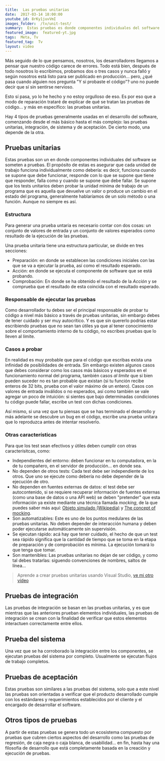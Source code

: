 ```yaml
---
title:  Las pruebas unitarias
date:  2017-03-14 18:00:00
youtube_id: 8rKy1juvVmI
images_folder:  /tv/unit-test/
summary:  Estas pruebas es donde componentes individuales del software se someten a pruebas. El propósito de estas es asegurar que cada unidad de trabajo funciona individualmente como debería. Es decir, funciona cuando se supone que debe funcionar, responde con lo que se supone que tiene que responder, falla como y cuando se supone que debe fallar.
featured_image:  featured-yt.jpg
tags:  Meta, Tv
featured_tag:  Tv
layout: video
---
```


Más seguido de lo que pensamos, nosotros, los desarrolladores llegamos a pensar que nuestro código carece de errores. Todo está bien, después de todo nosotros lo escribimos, probamos dos o tres casos y nunca falló y según nosotros está listo para ser publicado en producción... pero, ¿qué pasa cuando alguien nos pregunta "Y si probaste el código"? uno no puede decir que sí sin sentirse nervioso.  

Esto sí pasa, yo lo he hecho y no estoy orgulloso de eso. Es por eso que a modo de reparación trataré de explicar de qué se tratan las pruebas de código... y más en específico: las pruebas unitarias.  

Hay 4 tipos de pruebas generalmente usadas en el desarrollo del software, comenzando desde el más básico hasta el más complejo: las pruebas unitarias, integración, de sistema y de aceptación. De cierto modo, una depende de la otra.  

## Pruebas unitarias

Estas pruebas son un en donde componentes individuales del software se someten a pruebas. El propósito de estas es asegurar que cada unidad de trabajo funciona individualmente como debería: es decir, funciona cuando se supone que debe funcionar, responde con lo que se supone que tiene que responder, falla como y cuando se supone que debe fallar. Se supone que los tests unitarios deben probar la unidad mínima de trabajo de un programa que es aquella que devuelve un valor o produce un cambio en el estado del programa, generalmente hablaríamos de un solo método o una función. Aunque no siempre es así.   

### Estructura    

Para generar una prueba untaria es necesario contar con dos cosas: un conjunto de valores de entrada y un conjunto de valores esperados como resultado de la ejecución de las pruebas.  

Una prueba unitaria tiene una estructura particular, se divide en tres secciones:  

 - Preparación: en donde se establecen las condiciones iniciales con las que se va a ejecutar la prueba, así como el resultado esperado.  
 - Acción: en donde se ejecuta el componente de software que se está probando.
 - Comprobación: En donde se ha obtenido el resultado de la *Acción* y se comprueba que el resultado de esta coincida con el resultado esperado.  


### Responsable de ejecutar las pruebas  
Como desarrollador tu debes ser el principal responsable de probar tu código a nivel más básico a través de pruebas unitarias, sin embargo debes de tener cuidado y ser muy autocrítico. Y es que sin quererlo podrías estar escribiendo pruebas que no sean tan útiles ya que al tener conocimiento sobre el comportamiento interno de tu código, no escribes pruebas que lo lleven al límite.

### Casos a probar  
En realidad es muy probable que para el código que escribas exista una infinidad de posibilidades de entrada. Sin embargo existen algunos casos que debes considerar como los casos más básicos y esperados en el funcionamiento normal del programa, también casos *al limite* que si bien pueden suceder no es tan probable que existan (si tu función recibe enteros de 32 bits, prueba con el valor máximo de un entero). Casos con valores de entrada inválidos o no esperados, así como también se vale agregar un poco de intuición: si sientes que bajo determinadas condiciones tu código puede fallar, escribe un test con dichas condiciones.

Así mismo, si una vez que tu piensas que se has terminado el desarrollo y más adelante se descubre un bug en el código, escribe una prueba unitara que lo reproduzca antes de intentar resolverlo.  

### Otras características  
Para que los test sean efectivos y útiles deben cumplir con otras caracterísitcas, como:  

- Independientes del entorno: deben funcionar en tu computadora, en la de tu compañero, en el servidor de producción… en donde sea.  
- No dependen de otros tests: Cada test debe ser independiente de los otros. Que uno se ejecute como debería no debe depender de la ejecución de otro.  
- No dependen en fuentes externas de datos: el test debe ser autocontenido, si se requiere recuperar información de fuentes externas (como una base de datos o una API web) se deben "pretender" que esta información ya existe mediante una técnica llamada *mocking*, de la que puedes saber más aquí: <a href="https://es.wikipedia.org/wiki/Objeto_simulado" target="_blank">Objeto simulado (Wikipedia)</a> y <a href="http://www.michaelminella.com/testing/the-concept-of-mocking.html" target="_blank">The concept of mocking</a>.    
- Son automatizables: Este es uno de los puntos medulares de las pruebas unitarias. No deben depender de interacción humana y deben poder ejecutarse automáticamente sin supervisión.  
- Se ejecutan rápido: acá hay que tener cuidado, el hecho de que un test sea rápido significa que la cantidad de tiempo que se toma en la etapa de preparación y de comprobación es mínima. La ejecución tomará lo que tenga que tomar.  
- Son mantenibles: Las pruebas unitarias no dejan de ser código, y como tal debes tratarlas: siguendo convenciones de nombres, saltos de línea… 

<blockquote>Aprende a crear pruebas unitarias usando Visual Studio, <a href="..\pruebas-unitarias" target="_blank">ve mi otro vídeo</a></blockquote>

## Pruebas de integración  
Las pruebas de integración se basan en las pruebas unitarias, y es que mientras que las anteriores prueban elementos individuales, las pruebas de integración se crean con la finalidad de verificar que estos elementos interactuen correctamente entre ellos.  

## Prueba del sistema  
Una vez que se ha corroborado la integración entre los componentes, se ejecutan pruebas del sistema por completo. Usualmente se ejecutan flujos de trabajo completos.  

## Pruebas de aceptación  
Estas pruebas son similares a las pruebas del sistema, solo que a este nivel las pruebas son orientadas a verificar que el producto desarrollado cumple con los estándares y requerimientos establecidos por el cliente y el encargado de desarrollar el software.  

## Otros tipos de pruebas  
A partir de estas pruebas se genera todo un ecosistema compuesto por pruebas que cubren ciertos aspectos del desarrollo como las pruebas de regresión, de caja negra o caja blanca, de usabilidad... en fin, hasta hay una filosofía de desarrollo que está completamente basada en la creación y ejecución de pruebas.  
